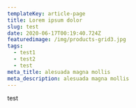 ```yaml
---
templateKey: article-page
title: Lorem ipsum dolor
slug: test
date: 2020-06-17T00:19:40.724Z
featuredimage: /img/products-grid3.jpg
tags:
  - test1
  - test2
  - test
meta_title: alesuada magna mollis
meta_description: alesuada magna mollis
---
```


test
